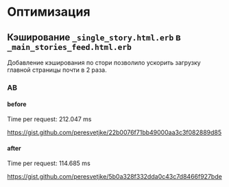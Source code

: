 # Оптимизация

## Кэширование `_single_story.html.erb` в `_main_stories_feed.html.erb`

Добавление кэширования по стори позволило ускорить загрузку главной страницы почти в 2 раза.

### AB

#### before

Time per request: 212.047 ms

https://gist.github.com/peresvetjke/22b0076f71bb49000aa3c3f082889d85

#### after

Time per request: 114.685 ms

https://gist.github.com/peresvetjke/5b0a328f332dda0c43c7d8466f927bde
